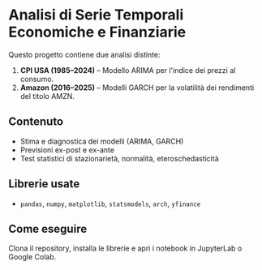 # Analisi di Serie Temporali Economiche e Finanziarie

Questo progetto contiene due analisi distinte:

1. **CPI USA (1985–2024)** – Modello ARIMA per l'indice dei prezzi al consumo.
2. **Amazon (2016–2025)** – Modelli GARCH per la volatilità dei rendimenti del titolo AMZN.

## Contenuto
- Stima e diagnostica dei modelli (ARIMA, GARCH)
- Previsioni ex-post e ex-ante
- Test statistici di stazionarietà, normalità, eteroschedasticità

## Librerie usate
- `pandas`, `numpy`, `matplotlib`, `statsmodels`, `arch`, `yfinance`

## Come eseguire
Clona il repository, installa le librerie e apri i notebook in JupyterLab o Google Colab.

